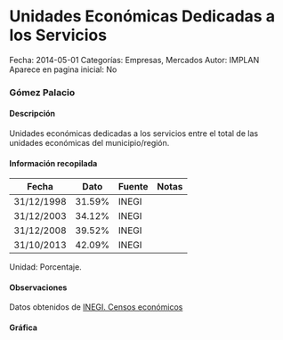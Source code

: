 Unidades Económicas Dedicadas a los Servicios
=====

Fecha: 2014-05-01
Categorías: Empresas, Mercados
Autor: IMPLAN
Aparece en pagina inicial: No

### Gómez Palacio

#### Descripción

Unidades económicas dedicadas a los servicios entre el total de las unidades económicas del municipio/región.

<!-- break -->

#### Información recopilada

<table class="table table-hover table-bordered matriz">
  <thead>
    <tr><th>Fecha</th><th>Dato</th><th>Fuente</th><th>Notas</th></tr>
  </thead>
  <tbody>
    <tr><td class="centrado">31/12/1998</td><td class="derecha">31.59%</td><td>INEGI</td><td></td></tr>
    <tr><td class="centrado">31/12/2003</td><td class="derecha">34.12%</td><td>INEGI</td><td></td></tr>
    <tr><td class="centrado">31/12/2008</td><td class="derecha">39.52%</td><td>INEGI</td><td></td></tr>
    <tr><td class="centrado">31/10/2013</td><td class="derecha">42.09%</td><td>INEGI</td><td></td></tr>
  </tbody>
</table>

Unidad: Porcentaje.

#### Observaciones

Datos obtenidos de [INEGI. Censos económicos](http://www3.inegi.org.mx/sistemas/saic/)

#### Gráfica

<div id="Morrisrfvhfrhi" class="grafica"></div>
  <script>
  new Morris.Line({
    element: 'Morrisrfvhfrhi',
    data: [
      { fecha: '1998-12-31', dato: 31.5900 },
      { fecha: '2003-12-31', dato: 34.1200 },
      { fecha: '2008-12-31', dato: 39.5200 },
      { fecha: '2013-10-31', dato: 42.0900 }
    ],
    xkey: 'fecha',
    ykeys: ['dato'],
    labels: ['Dato'],
    lineColors: ['#FF5B02'],
    xLabelFormat: function(d) {
      return d.getDate()+'/'+(d.getMonth()+1)+'/'+d.getFullYear();
    },
    dateFormat: function (ts) {
      var d = new Date(ts);
      return d.getDate() + '/' + (d.getMonth() + 1) + '/' + d.getFullYear();
    }
  });
  </script>

